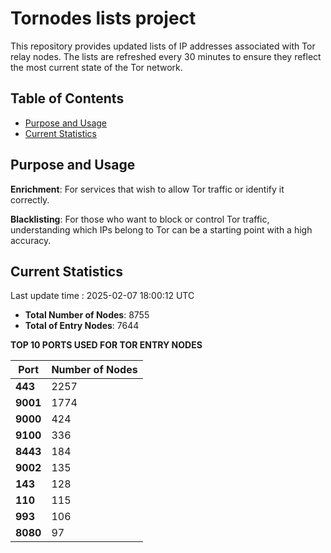 # Tornodes lists project

This repository provides updated lists of IP addresses associated with Tor relay nodes. The lists are refreshed every 30 minutes to ensure they reflect the most current state of the Tor network.

## Table of Contents

- [Purpose and Usage](#purpose-and-usage)
- [Current Statistics](#current-statistics)


## Purpose and Usage

**Enrichment**: For services that wish to allow Tor traffic or identify it correctly.

**Blacklisting**: For those who want to block or control Tor traffic, understanding which IPs belong to Tor can be a starting point with a high accuracy.

## Current Statistics

Last update time : 2025-02-07 18:00:12 UTC

- **Total Number of Nodes**: 8755
- **Total of Entry Nodes**: 7644

**TOP 10 PORTS USED FOR TOR ENTRY NODES**

| **Port** | **Number of Nodes** |
|------|-----------------|
| **443**   | 2257  |
| **9001**   | 1774  |
| **9000**   | 424  |
| **9100**   | 336  |
| **8443**   | 184  |
| **9002**   | 135  |
| **143**   | 128  |
| **110**   | 115  |
| **993**   | 106  |
| **8080**   | 97  |


